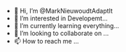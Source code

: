 - 👋 Hi, I’m @MarkNieuwoudtAdaptIt
- 👀 I’m interested in Developemt...
- 🌱 I’m currently learning everything...
- 💞️ I’m looking to collaborate on ...
- 📫 How to reach me ...

<!---
MarkNieuwoudtAdaptIt/MarkNieuwoudtAdaptIt is a ✨ special ✨ repository because its `README.md` (this file) appears on your GitHub profile.
You can click the Preview link to take a look at your changes.
--->
